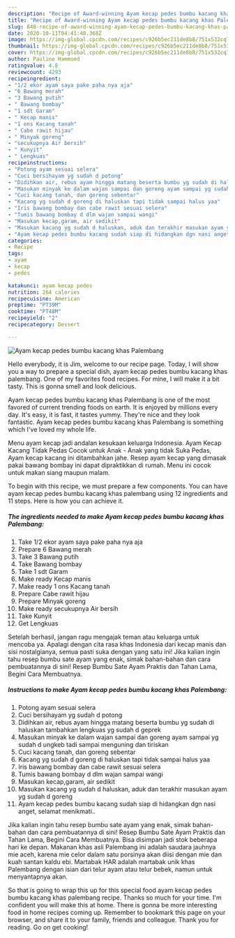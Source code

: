 ```yaml
---
description: "Recipe of Award-winning Ayam kecap pedes bumbu kacang khas Palembang"
title: "Recipe of Award-winning Ayam kecap pedes bumbu kacang khas Palembang"
slug: 848-recipe-of-award-winning-ayam-kecap-pedes-bumbu-kacang-khas-palembang
date: 2020-10-11T04:41:40.368Z
image: https://img-global.cpcdn.com/recipes/c926b5ec211de8b8/751x532cq70/ayam-kecap-pedes-bumbu-kacang-khas-palembang-foto-resep-utama.jpg
thumbnail: https://img-global.cpcdn.com/recipes/c926b5ec211de8b8/751x532cq70/ayam-kecap-pedes-bumbu-kacang-khas-palembang-foto-resep-utama.jpg
cover: https://img-global.cpcdn.com/recipes/c926b5ec211de8b8/751x532cq70/ayam-kecap-pedes-bumbu-kacang-khas-palembang-foto-resep-utama.jpg
author: Pauline Hammond
ratingvalue: 4.8
reviewcount: 4293
recipeingredient:
- "1/2 ekor ayam saya pake paha nya aja"
- "6 Bawang merah"
- "3 Bawang putih"
- " Bawang bombay"
- "1 sdt Garam"
- " Kecap manis"
- "1 ons Kacang tanah"
- " Cabe rawit hijau"
- " Minyak goreng"
- "secukupnya Air bersih"
- " Kunyit"
- " Lengkuas"
recipeinstructions:
- "Potong ayam sesuai selera"
- "Cuci bersihayam yg sudah d potong"
- "Didihkan air, rebus ayam hingga matang beserta bumbu yg sudah di haluskan tambahkan lengkuas yg sudah d geprek"
- "Masukan minyak ke dalam wajan sampai dan goreng ayam sampai yg sudah d ungkeb tadi sampai menguning dan tiriskan"
- "Cuci kacang tanah, dan goreng sebentar"
- "Kacang yg sudah d goreng di haluskan tapi tidak sampai halus yaa"
- "Iris bawang bombay dan cabe rawit sesuai selera"
- "Tumis bawang bombay d dlm wajan sampai wangi"
- "Masukan kecap,garam, air sedikit"
- "Masukan kacang yg sudah d haluskan, aduk dan terakhir masukan ayam yg sudah d goreng"
- "Ayam kecap pedes bumbu kacang sudah siap di hidangkan dgn nasi anget, selamat menikmati.."
categories:
- Recipe
tags:
- ayam
- kecap
- pedes

katakunci: ayam kecap pedes 
nutrition: 264 calories
recipecuisine: American
preptime: "PT39M"
cooktime: "PT48M"
recipeyield: "2"
recipecategory: Dessert

---
```



![Ayam kecap pedes bumbu kacang khas Palembang](https://img-global.cpcdn.com/recipes/c926b5ec211de8b8/751x532cq70/ayam-kecap-pedes-bumbu-kacang-khas-palembang-foto-resep-utama.jpg)

Hello everybody, it is Jim, welcome to our recipe page. Today, I will show you a way to prepare a special dish, ayam kecap pedes bumbu kacang khas palembang. One of my favorites food recipes. For mine, I will make it a bit tasty. This is gonna smell and look delicious.

Ayam kecap pedes bumbu kacang khas Palembang is one of the most favored of current trending foods on earth. It is enjoyed by millions every day. It's easy, it is fast, it tastes yummy. They're nice and they look fantastic. Ayam kecap pedes bumbu kacang khas Palembang is something which I've loved my whole life.

Menu ayam kecap jadi andalan kesukaan keluarga Indonesia. Ayam Kecap Kacang Tidak Pedas Cocok untuk Anak - Anak yang tidak Suka Pedas, Ayam kecap kacang ini ditambahkan jahe. Resep ayam kecap yang dimasak pakai bawang bombay ini dapat dipraktikkan di rumah. Menu ini cocok untuk makan siang maupun malam.


To begin with this recipe, we must prepare a few components. You can have ayam kecap pedes bumbu kacang khas palembang using 12 ingredients and 11 steps. Here is how you can achieve it.

<!--inarticleads1-->

##### The ingredients needed to make Ayam kecap pedes bumbu kacang khas Palembang:

1. Take 1/2 ekor ayam saya pake paha nya aja
1. Prepare 6 Bawang merah
1. Take 3 Bawang putih
1. Take  Bawang bombay
1. Take 1 sdt Garam
1. Make ready  Kecap manis
1. Make ready 1 ons Kacang tanah
1. Prepare  Cabe rawit hijau
1. Prepare  Minyak goreng
1. Make ready secukupnya Air bersih
1. Take  Kunyit
1. Get  Lengkuas


Setelah berhasil, jangan ragu mengajak teman atau keluarga untuk mencoba ya. Apalagi dengan cita rasa khas Indonesia dari kecap manis dan sisi nostalgianya, semua pasti suka dengan yang satu ini! Jika kalian ingin tahu resep bumbu sate ayam yang enak, simak bahan-bahan dan cara pembuatannya di sini! Resep Bumbu Sate Ayam Praktis dan Tahan Lama, Begini Cara Membuatnya. 

<!--inarticleads2-->

##### Instructions to make Ayam kecap pedes bumbu kacang khas Palembang:

1. Potong ayam sesuai selera
1. Cuci bersihayam yg sudah d potong
1. Didihkan air, rebus ayam hingga matang beserta bumbu yg sudah di haluskan tambahkan lengkuas yg sudah d geprek
1. Masukan minyak ke dalam wajan sampai dan goreng ayam sampai yg sudah d ungkeb tadi sampai menguning dan tiriskan
1. Cuci kacang tanah, dan goreng sebentar
1. Kacang yg sudah d goreng di haluskan tapi tidak sampai halus yaa
1. Iris bawang bombay dan cabe rawit sesuai selera
1. Tumis bawang bombay d dlm wajan sampai wangi
1. Masukan kecap,garam, air sedikit
1. Masukan kacang yg sudah d haluskan, aduk dan terakhir masukan ayam yg sudah d goreng
1. Ayam kecap pedes bumbu kacang sudah siap di hidangkan dgn nasi anget, selamat menikmati..


Jika kalian ingin tahu resep bumbu sate ayam yang enak, simak bahan-bahan dan cara pembuatannya di sini! Resep Bumbu Sate Ayam Praktis dan Tahan Lama, Begini Cara Membuatnya. Bisa disimpan jadi stok beberapa hari ke depan. Makanan khas asli Palembang ini adalah saudara jauhnya mie aceh, karena mie celor dalam satu porsinya akan diisi dengan mie dan kuah santan kaldu ebi. Martabak HAR adalah martabak unik khas Palembang dengan isian dari telur ayam atau telur bebek, namun untuk menyantapnya akan. 

So that is going to wrap this up for this special food ayam kecap pedes bumbu kacang khas palembang recipe. Thanks so much for your time. I'm confident you will make this at home. There is gonna be more interesting food in home recipes coming up. Remember to bookmark this page on your browser, and share it to your family, friends and colleague. Thank you for reading. Go on get cooking!
